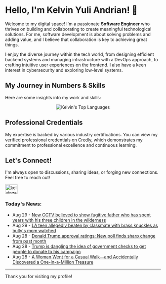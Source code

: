 # Hello, I'm Kelvin Yuli Andrian! 👋

Welcome to my digital space! I'm a passionate **Software Engineer** who thrives on building and collaborating to create meaningful technological solutions. For me, software development is about solving problems and adding value, and I believe that collaboration is key to achieving great things.

I enjoy the diverse journey within the tech world, from designing efficient backend systems and managing infrastructure with a DevOps approach, to crafting intuitive user experiences on the frontend. I also have a keen interest in cybersecurity and exploring low-level systems.

## My Journey in Numbers & Skills

Here are some insights into my work and skills:

<p align="center">
  <img src="https://github-readme-stats.vercel.app/api/top-langs/?username=kelvinzer0&layout=compact&theme=radical" alt="Kelvin's Top Languages" />
</p>

## Professional Credentials

My expertise is backed by various industry certifications. You can view my verified professional credentials on [Credly](https://www.credly.com/users/kelvin-yuli-andrian/badges), which demonstrates my commitment to professional excellence and continuous learning.

## Let's Connect!

I'm always open to discussions, sharing ideas, or forging new connections. Feel free to reach out!

<p align="left">
    <a href="https://linkedin.com/in/kelvinzero" target="blank"><img align="center" src="https://cdn.jsdelivr.net/npm/simple-icons@3.0.1/icons/linkedin.svg" alt="kelvinzero" height="30" width="40" /></a>
</p>

### Today's News:

<!-- feed start -->
- Aug 29 - [New CCTV believed to show fugitive father who has spent years with his three children in the wilderness](https://www.yahoo.com/news/articles/cctv-believed-show-fugitive-father-020547090.html)
- Aug 29 - [LA teen allegedly beaten by classmate with brass knuckles as bully's mom watched](https://www.yahoo.com/news/articles/la-teen-allegedly-beaten-classmate-004326017.html)
- Aug 28 - [Donald Trump approval ratings: New poll finds sharp change from past month](https://www.yahoo.com/news/articles/donald-trump-approval-ratings-poll-201622255.html)
- Aug 28 - [Trump is dangling the idea of government checks to get people to donate to his campaign](https://www.yahoo.com/news/articles/trump-dangling-idea-government-checks-190529443.html)
- Aug 28 - [A Woman Went for a Casual Walk—and Accidentally Discovered a One-in-a-Million Treasure](https://www.yahoo.com/news/articles/woman-went-casual-walk-accidentally-185700972.html)
<!-- feed end -->

---

Thank you for visiting my profile!

